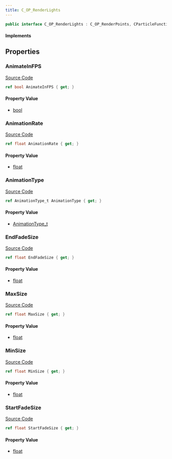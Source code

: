 ```yaml
---
title: C_OP_RenderLights
---
```


```csharp
public interface C_OP_RenderLights : C_OP_RenderPoints, CParticleFunctionRenderer, CParticleFunction, ISchemaClass<CParticleFunction>, ISchemaClass<CParticleFunctionRenderer>, ISchemaClass<C_OP_RenderPoints>, ISchemaClass<C_OP_RenderLights>, ISchemaField, ISchemaClass, INativeHandle
```

#### Implements

## Properties

### AnimateInFPS

[Source Code](https://github.com/swiftly-solution/swiftlys2/blob/main/managed/src/SwiftlyS2.Generated/Schemas/Interfaces/C_OP_RenderLights.cs#L21)

```csharp
ref bool AnimateInFPS { get; }
```

#### Property Value

- [bool](https://learn.microsoft.com/dotnet/api/system.boolean)

### AnimationRate

[Source Code](https://github.com/swiftly-solution/swiftlys2/blob/main/managed/src/SwiftlyS2.Generated/Schemas/Interfaces/C_OP_RenderLights.cs#L17)

```csharp
ref float AnimationRate { get; }
```

#### Property Value

- [float](https://learn.microsoft.com/dotnet/api/system.single)

### AnimationType

[Source Code](https://github.com/swiftly-solution/swiftlys2/blob/main/managed/src/SwiftlyS2.Generated/Schemas/Interfaces/C_OP_RenderLights.cs#L19)

```csharp
ref AnimationType_t AnimationType { get; }
```

#### Property Value

- [AnimationType_t](/docs/api/shared/schemadefinitions/animationtype_t)

### EndFadeSize

[Source Code](https://github.com/swiftly-solution/swiftlys2/blob/main/managed/src/SwiftlyS2.Generated/Schemas/Interfaces/C_OP_RenderLights.cs#L29)

```csharp
ref float EndFadeSize { get; }
```

#### Property Value

- [float](https://learn.microsoft.com/dotnet/api/system.single)

### MaxSize

[Source Code](https://github.com/swiftly-solution/swiftlys2/blob/main/managed/src/SwiftlyS2.Generated/Schemas/Interfaces/C_OP_RenderLights.cs#L25)

```csharp
ref float MaxSize { get; }
```

#### Property Value

- [float](https://learn.microsoft.com/dotnet/api/system.single)

### MinSize

[Source Code](https://github.com/swiftly-solution/swiftlys2/blob/main/managed/src/SwiftlyS2.Generated/Schemas/Interfaces/C_OP_RenderLights.cs#L23)

```csharp
ref float MinSize { get; }
```

#### Property Value

- [float](https://learn.microsoft.com/dotnet/api/system.single)

### StartFadeSize

[Source Code](https://github.com/swiftly-solution/swiftlys2/blob/main/managed/src/SwiftlyS2.Generated/Schemas/Interfaces/C_OP_RenderLights.cs#L27)

```csharp
ref float StartFadeSize { get; }
```

#### Property Value

- [float](https://learn.microsoft.com/dotnet/api/system.single)

